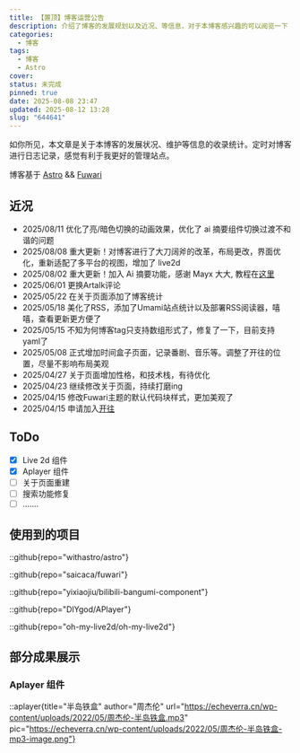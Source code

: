```yaml
---
title: 【置顶】博客运营公告
description: 介绍了博客的发展规划以及近况、等信息，对于本博客感兴趣的可以阅览一下
categories:
  - 博客
tags:
  - 博客
  - Astro
cover: 
status: 未完成
pinned: true
date: 2025-08-08 23:47
updated: 2025-08-12 13:28
slug: "644641"
---
```


如你所见，本文章是关于本博客的发展状况、维护等信息的收录统计。定时对博客进行日志记录，感觉有利于我更好的管理站点。

博客基于 [Astro](https://astro.build/) && [Fuwari](https://github.com/saicaca/fuwari)

## 近况

- 2025/08/11 优化了亮/暗色切换的动画效果，优化了 ai 摘要组件切换过渡不和谐的问题
- 2025/08/08 重大更新！对博客进行了大刀阔斧的改革，布局更改，界面优化，重新适配了多平台的视图，增加了 live2d
- 2025/08/02 重大更新！加入 Ai 摘要功能，感谢 Mayx 大大, 教程在[这里](https://mayx.eu.org/2024/07/03/ai-summary?kw=ai)
- 2025/06/01 更换Artalk评论
- 2025/05/22 在关于页面添加了博客统计
- 2025/05/18 美化了RSS，添加了Umami站点统计以及部署RSS阅读器，嘻嘻，查看更新更方便了
- 2025/05/15 不知为何博客tag只支持数组形式了，修复了一下，目前支持yaml了
- 2025/05/08 正式增加时间盒子页面，记录番剧、音乐等。调整了开往的位置，尽量不影响布局美观
- 2025/04/27 关于页面增加性格，和技术栈，有待优化
- 2025/04/23 继续修改关于页面，持续打磨ing
- 2025/04/15 修改Fuwari主题的默认代码块样式，更加美观了
- 2025/04/15 申请加入[开往](https://www.travellings.cn/)

## ToDo
- [x] Live 2d 组件
- [x] Aplayer 组件
- [ ] 关于页面重建
- [ ] 搜索功能修复
- [ ] .......

## 使用到的项目

::github{repo="withastro/astro"}

::github{repo="saicaca/fuwari"}

::github{repo="yixiaojiu/bilibili-bangumi-component"}

::github{repo="DIYgod/APlayer"}

::github{repo="oh-my-live2d/oh-my-live2d"}

## 部分成果展示
### Aplayer 组件

::aplayer{title="半岛铁盒" author="周杰伦" url="https://echeverra.cn/wp-content/uploads/2022/05/周杰伦-半岛铁盒.mp3" pic="https://echeverra.cn/wp-content/uploads/2022/05/周杰伦-半岛铁盒-mp3-image.png"}

